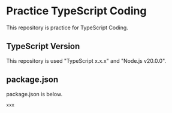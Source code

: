 # Practice TypeScript Coding

This repository is practice for TypeScript Coding.

## TypeScript Version

This repository is used "TypeScript x.x.x" and "Node.js v20.0.0".

## package.json

package.json is below.

`xxx`
